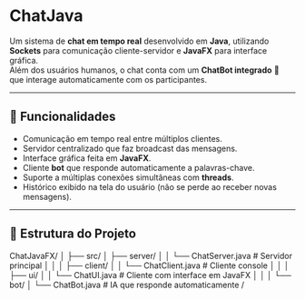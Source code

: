 # ChatJava

Um sistema de **chat em tempo real** desenvolvido em **Java**, utilizando **Sockets** para comunicação cliente-servidor e **JavaFX** para interface gráfica.  
Além dos usuários humanos, o chat conta com um **ChatBot integrado** 🤖 que interage automaticamente com os participantes.

---

## 🚀 Funcionalidades
- Comunicação em tempo real entre múltiplos clientes.
- Servidor centralizado que faz broadcast das mensagens.
- Interface gráfica feita em **JavaFX**.
- Cliente **bot** que responde automaticamente a palavras-chave.
- Suporte a múltiplas conexões simultâneas com **threads**.
- Histórico exibido na tela do usuário (não se perde ao receber novas mensagens).

---

## 📂 Estrutura do Projeto

ChatJavaFX/
│
├── src/
│ ├── server/
│ │ └── ChatServer.java # Servidor principal
│ │
│ ├── client/
│ │ └── ChatClient.java # Cliente console
│ │
│ ├── ui/
│ │ └── ChatUI.java # Cliente com interface em JavaFX
│ │
│ └── bot/
│ └── ChatBot.java # IA que responde automaticamente
/
